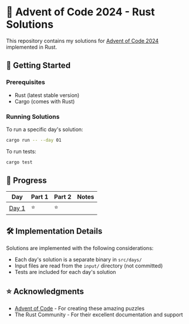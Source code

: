 # 🎄 Advent of Code 2024 - Rust Solutions

This repository contains my solutions for [Advent of Code 2024](https://adventofcode.com/2024) implemented in Rust.

## 🚀 Getting Started

### Prerequisites

- Rust (latest stable version)
- Cargo (comes with Rust)

### Running Solutions

To run a specific day's solution:
```bash
cargo run -- --day 01
```

To run tests:
```bash
cargo test
```

## 📝 Progress

| Day | Part 1 | Part 2 | Notes |
|-----|---------|---------|-------|
| [Day 1](src/days/day01.rs) | ⭐ | ⭐ | |

## 🛠 Implementation Details

Solutions are implemented with the following considerations:

- Each day's solution is a separate binary in `src/days/`
- Input files are read from the `input/` directory (not committed)
- Tests are included for each day's solution

## ⭐️ Acknowledgments

- [Advent of Code](https://adventofcode.com/) - For creating these amazing puzzles
- The Rust Community - For their excellent documentation and support
